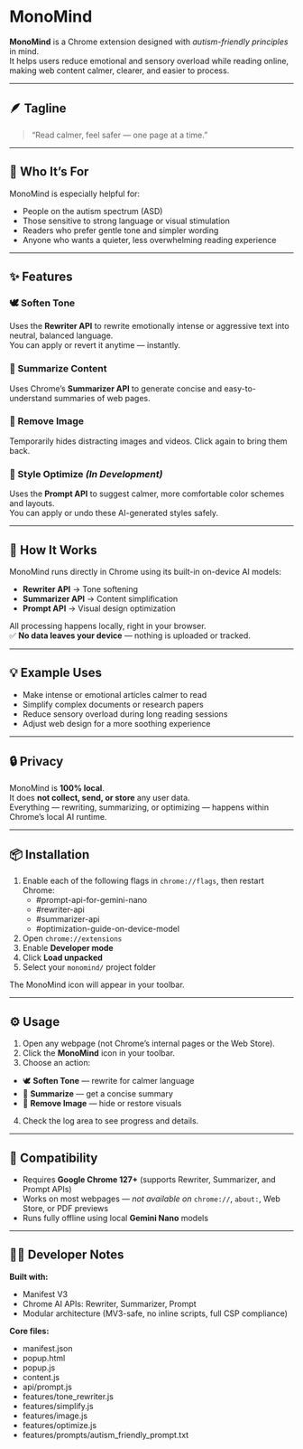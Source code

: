 # MonoMind

**MonoMind** is a Chrome extension designed with *autism-friendly principles* in mind.  
It helps users reduce emotional and sensory overload while reading online, making web content calmer, clearer, and easier to process.

---

## 🪶 Tagline  
> “Read calmer, feel safer — one page at a time.”

---

## 💙 Who It’s For  
MonoMind is especially helpful for:  
- People on the autism spectrum (ASD)  
- Those sensitive to strong language or visual stimulation  
- Readers who prefer gentle tone and simpler wording  
- Anyone who wants a quieter, less overwhelming reading experience  

---

## ✨ Features  

### 🕊️ Soften Tone  
Uses the **Rewriter API** to rewrite emotionally intense or aggressive text into neutral, balanced language.  
You can apply or revert it anytime — instantly.  

### 📖 Summarize Content  
Uses Chrome’s **Summarizer API** to generate concise and easy-to-understand summaries of web pages.  

### 🧩 Remove Image  
Temporarily hides distracting images and videos. Click again to bring them back.  

### 🎨 Style Optimize *(In Development)*  
Uses the **Prompt API** to suggest calmer, more comfortable color schemes and layouts.  
You can apply or undo these AI-generated styles safely.  

---

## 🧭 How It Works  
MonoMind runs directly in Chrome using its built-in on-device AI models:  
- **Rewriter API** → Tone softening  
- **Summarizer API** → Content simplification  
- **Prompt API** → Visual design optimization  

All processing happens locally, right in your browser.  
✅ **No data leaves your device** — nothing is uploaded or tracked.  

---

## 💡 Example Uses  
- Make intense or emotional articles calmer to read  
- Simplify complex documents or research papers  
- Reduce sensory overload during long reading sessions  
- Adjust web design for a more soothing experience  

---

## 🔒 Privacy  
MonoMind is **100% local**.  
It does **not collect, send, or store** any user data.  
Everything — rewriting, summarizing, or optimizing — happens within Chrome’s local AI runtime.  

---

## 📦 Installation  

1. Enable each of the following flags in `chrome://flags`, then restart Chrome:
   - #prompt-api-for-gemini-nano
   - #rewriter-api
   - #summarizer-api
   - #optimization-guide-on-device-model
2. Open `chrome://extensions`  
3. Enable **Developer mode**  
4. Click **Load unpacked**  
5. Select your `monomind/` project folder  

The MonoMind icon will appear in your toolbar.  

---

## ⚙️ Usage  

1. Open any webpage (not Chrome’s internal pages or the Web Store).  
2. Click the **MonoMind** icon in your toolbar.  
3. Choose an action:  
- 🕊️ **Soften Tone** — rewrite for calmer language  
- 📖 **Summarize** — get a concise summary  
- 🧩 **Remove Image** — hide or restore visuals  
4. Check the log area to see progress and details.  

---

## 🧩 Compatibility  

- Requires **Google Chrome 127+** (supports Rewriter, Summarizer, and Prompt APIs)  
- Works on most webpages — *not available on* `chrome://`, `about:`, Web Store, or PDF previews  
- Runs fully offline using local **Gemini Nano** models  

---

## 🧑‍💻 Developer Notes  

**Built with:**  
- Manifest V3  
- Chrome AI APIs: Rewriter, Summarizer, Prompt  
- Modular architecture (MV3-safe, no inline scripts, full CSP compliance)  

**Core files:**  
- manifest.json
- popup.html
- popup.js
- content.js
- api/prompt.js
- features/tone_rewriter.js
- features/simplify.js
- features/image.js
- features/optimize.js
- features/prompts/autism_friendly_prompt.txt
